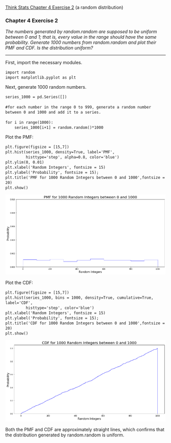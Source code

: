 [Think Stats Chapter 4 Exercise 2](http://greenteapress.com/thinkstats2/html/thinkstats2005.html#toc41) (a random distribution)

### Chapter 4 Exercise 2
*The numbers generated by random.random are supposed to be uniform between 0 and 1; that is, every value in the range should have the same probability.
Generate 1000 numbers from random.random and plot their PMF and CDF. Is the distribution uniform?*

---

First, import the necessary modules. 

```
import random
import matplotlib.pyplot as plt
```

Next, generate 1000 random numbers.

```
series_1000 = pd.Series([])

#for each number in the range 0 to 999, generate a random number between 0 and 1000 and add it to a series.

for i in range(1000):
    series_1000[i+1] = random.random()*1000
```

Plot the PMF:

```
plt.figure(figsize = [15,7])
plt.hist(series_1000, density=True, label='PMF',
         histtype='step', alpha=0.8, color='blue')
plt.ylim(0, 0.01)
plt.xlabel('Random Integers', fontsize = 15)
plt.ylabel('Probability', fontsize = 15);
plt.title('PMF for 1000 Random Integers between 0 and 1000',fontsize = 20)
plt.show()
```

![Random Integers PMF](https://github.com/gravesa333/dsp/blob/master/lessons/statistics/random_integers_pmf.png)

Plot the CDF:

```
plt.figure(figsize = [15,7])
plt.hist(series_1000, bins = 1000, density=True, cumulative=True, label='CDF',
         histtype='step', color='blue')
plt.xlabel('Random Integers', fontsize = 15)
plt.ylabel('Probability', fontsize = 15);
plt.title('CDF for 1000 Random Integers between 0 and 1000',fontsize = 20)
plt.show()
```

![Random Integers CDF](https://github.com/gravesa333/dsp/blob/master/lessons/statistics/random_integers_cdf.png)


Both the PMF and CDF are approximately straight lines, which confirms that the distribution generated by random.random is uniform.
